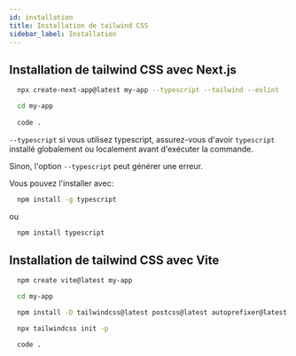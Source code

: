 ```yaml
---
id: installation
title: Installation de tailwind CSS
sidebar_label: Installation
---
```


## Installation de tailwind CSS avec Next.js

```bash
  npx create-next-app@latest my-app --typescript --tailwind --eslint

  cd my-app
  
  code .
```

`--typescript` si vous utilisez typescript, assurez-vous d'avoir `typescript` installé globalement ou localement avant d'exécuter la commande.

Sinon, l'option `--typescript` peut générer une erreur.

Vous pouvez l'installer avec:

```bash
  npm install -g typescript
```

ou

```bash
  npm install typescript
```

## Installation de tailwind CSS avec Vite

```bash
  npm create vite@latest my-app

  cd my-app

  npm install -D tailwindcss@latest postcss@latest autoprefixer@latest

  npx tailwindcss init -p

  code .
```
